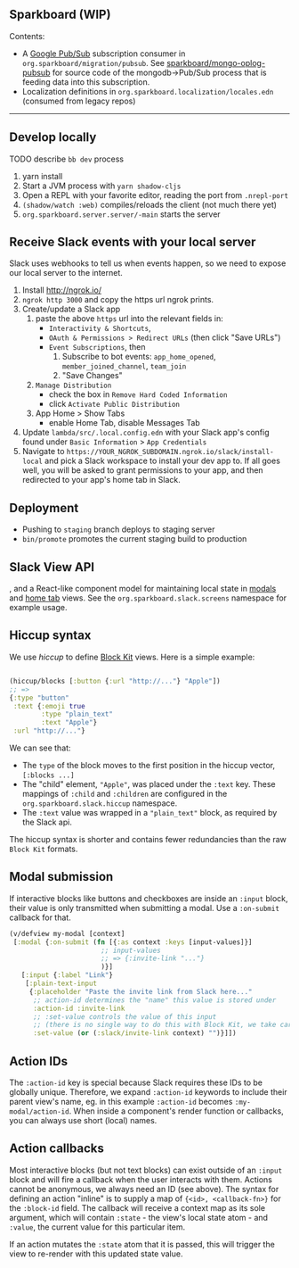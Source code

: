 Sparkboard
(WIP)
----

Contents:

- A [Google Pub/Sub](https://cloud.google.com/pubsub/docs/overview) subscription consumer in `org.sparkboard/migration/pubsub`. See [sparkboard/mongo-oplog-pubsub](https://github.com/sparkboard/mongodb-oplog-pubsub) for source code of the mongodb->Pub/Sub process that is feeding data into this subscription.
- Localization definitions in `org.sparkboard.localization/locales.edn` (consumed from legacy repos)

----

## Develop locally

TODO describe `bb dev` process

1. yarn install
1. Start a JVM process with `yarn shadow-cljs`
1. Open a REPL with your favorite editor, reading the port from `.nrepl-port`
1. `(shadow/watch :web)` compiles/reloads the client (not much there yet)
1. `org.sparkboard.server.server/-main` starts the server

## Receive Slack events with your local server

Slack uses webhooks to tell us when events happen, so we need to expose our local server
to the internet.

1. Install http://ngrok.io/
1. `ngrok http 3000` and copy the https url ngrok prints.
1. Create/update a Slack app
    1. paste the above `https` url into the relevant fields in:
        * `Interactivity & Shortcuts`,
        * `OAuth & Permissions > Redirect URLs` (then click "Save URLs")
        * `Event Subscriptions`, then
            1. Subscribe to bot events:
                `app_home_opened`, `member_joined_channel`, `team_join`
            2. "Save Changes"
    1. `Manage Distribution`
        - check the box in `Remove Hard Coded Information`
        - click `Activate Public Distribution`
    1. App Home > Show Tabs
        - enable Home Tab, disable Messages Tab
1. Update `lambda/src/.local.config.edn` with your Slack app's config found under `Basic Information` > `App Credentials`
1. Navigate to `https://YOUR_NGROK_SUBDOMAIN.ngrok.io/slack/install-local` and pick a Slack workspace
to install your dev app to. If all goes well, you will be asked to grant permissions to your app,
and then redirected to your app's home tab in Slack.

## Deployment

- Pushing to `staging` branch deploys to staging server
- `bin/promote` promotes the current staging build to production

## Slack View API

, and a React-like component model for maintaining local state in [modals](https://api.slack.com/surfaces/modals) and
[home tab](https://api.slack.com/surfaces/tabs) views. See the `org.sparkboard.slack.screens` namespace for example usage.

## Hiccup syntax

We use *hiccup* to define [Block Kit](https://api.slack.com/block-kit) views. Here is a simple example:

```clj

(hiccup/blocks [:button {:url "http://..."} "Apple"])
;; =>
{:type "button"
 :text {:emoji true
        :type "plain_text"
        :text "Apple"}
 :url "http://..."}
```

We can see that:
- The `type` of the block moves to the first position in the hiccup vector, `[:blocks ...]`
- The "child" element, `"Apple"`, was placed under the `:text` key. These mappings of `:child`
and `:children` are configured in the `org.sparkboard.slack.hiccup` namespace.
- The `:text` value was wrapped in a `"plain_text"` block, as required by the Slack api.

The hiccup syntax is shorter and contains fewer redundancies than the raw `Block Kit` formats.

## Modal submission

If interactive blocks like buttons and checkboxes are inside an `:input` block,
their value is only transmitted when submitting a modal. Use a `:on-submit` callback for that.

```clj
(v/defview my-modal [context]
 [:modal {:on-submit (fn [{:as context :keys [input-values]}]
                       ;; input-values
                       ;; => {:invite-link "..."}
                       )}]
   [:input {:label "Link"}
    [:plain-text-input
     {:placeholder "Paste the invite link from Slack here..."
      ;; action-id determines the "name" this value is stored under
      :action-id :invite-link
      ;; :set-value controls the value of this input
      ;; (there is no single way to do this with Block Kit, we take care of handling the inconsistencies for you.)
      :set-value (or (:slack/invite-link context) "")}]])
```

## Action IDs

The `:action-id` key is special because Slack requires these IDs to be globally unique.
Therefore, we expand `:action-id` keywords to include their parent view's name, eg. in
this example `:action-id` becomes `:my-modal/action-id`. When inside a component's render
function or callbacks, you can always use short (local) names.

## Action callbacks

Most interactive blocks (but not text blocks) can exist outside of an `:input` block and will
fire a callback when the user interacts with them. Actions cannot be anonymous, we always need
an ID (see above). The syntax for defining an action "inline" is to supply a map of `{<id>, <callback-fn>}`
for the `:block-id` field. The callback will receive a context map as its sole argument, which will
contain `:state` - the view's local state atom - and `:value`, the current value for this particular item.

If an action mutates the `:state` atom that it is passed, this will trigger the view to re-render with
this updated state value.
